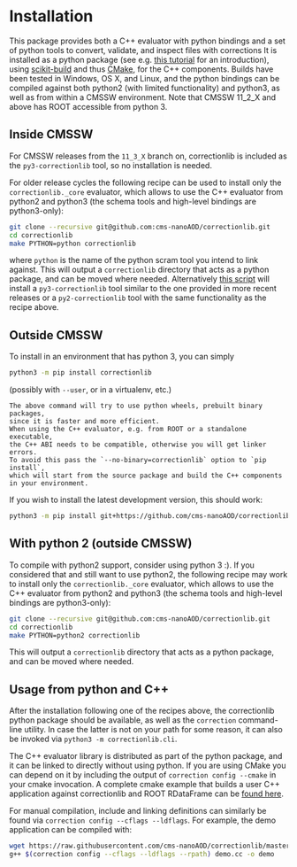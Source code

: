 # Installation

This package provides both a C++ evaluator with python bindings and
a set of python tools to convert, validate, and inspect files with corrections
It is installed as a python package (see e.g.
[this tutorial](https://packaging.python.org/tutorials/installing-packages/)
for an introduction), using [scikit-build](https://scikit-build.readthedocs.io/)
and thus [CMake](https://cmake.org/), for the C++ components.
Builds have been tested in Windows, OS X, and Linux, and the python bindings
can be compiled against both python2 (with limited functionality) and python3,
as well as from within a CMSSW environment.
Note that CMSSW 11_2_X and above has ROOT accessible from python 3.

## Inside CMSSW

For CMSSW releases from the `11_3_X` branch on, correctionlib is included
as the `py3-correctionlib` tool, so no installation is needed.

For older release cycles the following recipe can be used
to install only the `correctionlib._core` evaluator,
which allows to use the C++ evaluator from python2 and python3
(the schema tools and high-level bindings are python3-only):
```bash
git clone --recursive git@github.com:cms-nanoAOD/correctionlib.git
cd correctionlib
make PYTHON=python correctionlib
```
where `python` is the name of the python scram tool you intend to link against.
This will output a `correctionlib` directory that acts as a python package, and can be moved where needed.
Alternatively [this script](https://gist.github.com/pieterdavid/8f43f302e9f8a71f92702101600b7ddb)
will install a `py3-correctionlib` tool similar to the one provided in more recent releases
or a `py2-correctionlib` tool with the same functionality as the recipe above.

## Outside CMSSW

To install in an environment that has python 3, you can simply
```bash
python3 -m pip install correctionlib
```
(possibly with `--user`, or in a virtualenv, etc.)
```{admonition} Wheels or installing from source?
The above command will try to use python wheels, prebuilt binary packages,
since it is faster and more efficient.
When using the C++ evaluator, e.g. from ROOT or a standalone executable,
the C++ ABI needs to be compatible, otherwise you will get linker errors.
To avoid this pass the `--no-binary=correctionlib` option to `pip install`,
which will start from the source package and build the C++ components in your environment.
```

If you wish to install the latest development version, this should work:
```bash
python3 -m pip install git+https://github.com/cms-nanoAOD/correctionlib.git
```

## With python 2 (outside CMSSW)

To compile with python2 support, consider using python 3 :).
If you considered that and still want to use python2, the following recipe may work
to install only the `correctionlib._core` evaluator,
which allows to use the C++ evaluator from python2 and python3
(the schema tools and high-level bindings are python3-only):
```bash
git clone --recursive git@github.com:cms-nanoAOD/correctionlib.git
cd correctionlib
make PYTHON=python2 correctionlib
```
This will output a `correctionlib` directory that acts as a python package, and can be moved where needed.

## Usage from python and C++

After the installation following one of the recipes above,
the correctionlib python package should be available,
as well as the `correction` command-line utility.
In case the latter is not on your path for some reason, it can also be invoked via
`python3 -m correctionlib.cli`.

The C++ evaluator library is distributed as part of the python package, and it can be
linked to directly without using python. If you are using CMake you can depend on it by including
the output of `correction config --cmake` in your cmake invocation. A complete cmake
example that builds a user C++ application against correctionlib and ROOT RDataFrame
can be [found here](https://gist.github.com/pieterdavid/a560e65658386d70a1720cb5afe4d3e9).

For manual compilation, include and linking definitions can similarly be found via `correction config --cflags --ldflags`.
For example, the demo application can be compiled with:
```bash
wget https://raw.githubusercontent.com/cms-nanoAOD/correctionlib/master/src/demo.cc
g++ $(correction config --cflags --ldflags --rpath) demo.cc -o demo
```

